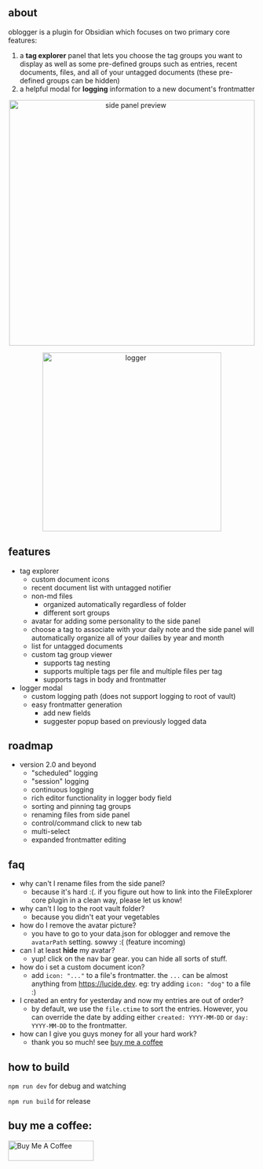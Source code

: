 ## about

oblogger is a plugin for Obsidian which focuses on two primary core features:
1. a **tag explorer** panel that lets you choose the tag groups you want to display as well as some pre-defined groups such as entries, recent documents, files, and all of your untagged documents (these pre-defined groups can be hidden)
2. a helpful modal for **logging** information to a new document's frontmatter

<p align="center">
    <img width="500" alt="side panel preview" src="https://github.com/loftTech/oblogger/assets/1900880/a1bc1817-d2c0-431d-be0f-575bcaf51e57">
</p>
<p align="center">
    <img width="364" alt="logger" src="https://github.com/loftTech/oblogger/assets/1900880/1598da1b-20a0-4eb7-93b6-498abdf5310d">
</p>

## features

- tag explorer
  - custom document icons
  - recent document list with untagged notifier
  - non-md files 
    - organized automatically regardless of folder
    - different sort groups
  - avatar for adding some personality to the side panel
  - choose a tag to associate with your daily note and the side panel will automatically organize all of your dailies by year and month
  - list for untagged documents
  - custom tag group viewer
    - supports tag nesting
    - supports multiple tags per file and multiple files per tag
    - supports tags in body and frontmatter
- logger modal
  - custom logging path (does not support logging to root of vault)
  - easy frontmatter generation
    - add new fields
    - suggester popup based on previously logged data

## roadmap

- version 2.0 and beyond
  - "scheduled" logging
  - "session" logging
  - continuous logging
  - rich editor functionality in logger body field
  - sorting and pinning tag groups
  - renaming files from side panel
  - control/command click to new tab
  - multi-select
  - expanded frontmatter editing

## faq

- why can't I rename files from the side panel?
  - because it's hard :(. if you figure out how to link into the FileExplorer core plugin in a clean way, please let us know!
- why can't I log to the root vault folder?
  - because you didn't eat your vegetables
- how do I remove the avatar picture?
  - you have to go to your data.json for oblogger and remove the `avatarPath` setting. sowwy :( (feature incoming)
- can I at least **hide** my avatar?
  - yup! click on the nav bar gear. you can hide all sorts of stuff.
- how do i set a custom document icon?
  - add `icon: "..."` to a file's frontmatter. the `...` can be almost anything from https://lucide.dev. eg: try adding `icon: "dog"` to a file :)
- I created an entry for yesterday and now my entries are out of order?
  - by default, we use the `file.ctime` to sort the entries. However, you can override the date by adding either `created: YYYY-MM-DD` or `day: YYYY-MM-DD` to the frontmatter.
- how can I give you guys money for all your hard work?
  - thank you so much! see [buy me a coffee](#buy-me-a-coffee)

## how to build

`npm run dev` for debug and watching

`npm run build` for release

## buy me a coffee:

<a href="https://www.buymeacoffee.com/lofttech" target="_blank"><img src="https://cdn.buymeacoffee.com/buttons/default-blue.png" alt="Buy Me A Coffee" height="41" width="174"></a>
